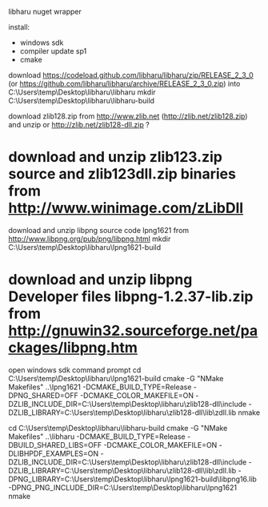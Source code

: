 libharu nuget wrapper

install:
- windows sdk
- compiler update sp1
- cmake


download https://codeload.github.com/libharu/libharu/zip/RELEASE_2_3_0 (or https://github.com/libharu/libharu/archive/RELEASE_2_3_0.zip) into C:\Users\temp\Desktop\libharu\libharu
mkdir C:\Users\temp\Desktop\libharu\libharu-build

download zlib128.zip from http://www.zlib.net (http://zlib.net/zlib128.zip) and unzip
or http://zlib.net/zlib128-dll.zip ?
# download and unzip zlib123.zip source and zlib123dll.zip binaries from http://www.winimage.com/zLibDll
download and unzip libpng source code lpng1621 from http://www.libpng.org/pub/png/libpng.html
mkdir C:\Users\temp\Desktop\libharu\lpng1621-build
# download and unzip libpng Developer files libpng-1.2.37-lib.zip from http://gnuwin32.sourceforge.net/packages/libpng.htm

open windows sdk command prompt
cd C:\Users\temp\Desktop\libharu\lpng1621-build
cmake -G "NMake Makefiles" ..\lpng1621 -DCMAKE_BUILD_TYPE=Release -DPNG_SHARED=OFF -DCMAKE_COLOR_MAKEFILE=ON -DZLIB_INCLUDE_DIR=C:\Users\temp\Desktop\libharu\zlib128-dll\include -DZLIB_LIBRARY=C:\Users\temp\Desktop\libharu\zlib128-dll\lib\zdll.lib
nmake

cd C:\Users\temp\Desktop\libharu\libharu-build
cmake -G "NMake Makefiles" ..\libharu -DCMAKE_BUILD_TYPE=Release -DBUILD_SHARED_LIBS=OFF -DCMAKE_COLOR_MAKEFILE=ON -DLIBHPDF_EXAMPLES=ON -DZLIB_INCLUDE_DIR=C:\Users\temp\Desktop\libharu\zlib128-dll\include -DZLIB_LIBRARY=C:\Users\temp\Desktop\libharu\zlib128-dll\lib\zdll.lib -DPNG_LIBRARY=C:\Users\temp\Desktop\libharu\lpng1621-build\libpng16.lib -DPNG_PNG_INCLUDE_DIR=C:\Users\temp\Desktop\libharu\lpng1621
nmake
